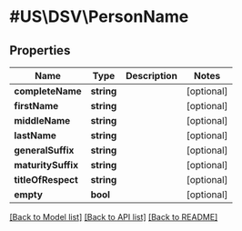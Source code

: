 # #US\DSV\PersonName

## Properties

Name | Type | Description | Notes
------------ | ------------- | ------------- | -------------
**completeName** | **string** |  | [optional]
**firstName** | **string** |  | [optional]
**middleName** | **string** |  | [optional]
**lastName** | **string** |  | [optional]
**generalSuffix** | **string** |  | [optional]
**maturitySuffix** | **string** |  | [optional]
**titleOfRespect** | **string** |  | [optional]
**empty** | **bool** |  | [optional]


[[Back to Model list]](../) [[Back to API list]](../../Api/US/DSV) [[Back to README]](../../README.md)
